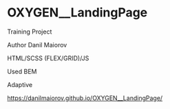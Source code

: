 # OXYGEN__LandingPage
Training Project

Author Danil Maiorov

HTML/SCSS (FLEX/GRID)/JS

Used BEM

Adaptive

https://danilmaiorov.github.io/OXYGEN__LandingPage/
